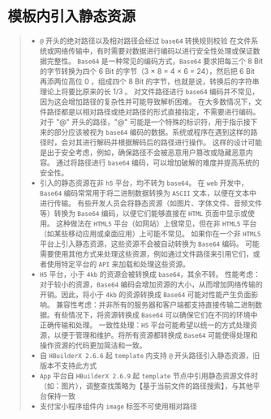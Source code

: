 # 模板内引入静态资源

>- `@` 开头的绝对路径以及相对路径会经过 `base64` 转换规则校验
在文件系统或网络传输中，有时需要对数据进行编码以进行安全性处理或保证数据完整性。
`Base64` 是一种常见的编码方式，`Base64` 要求把每三个 8 Bit 的字节转换为四个 6 Bit 的字节（3 × 8 = 4 × 6 = 24），然后把 6 Bit 再添两位高位 0 ，组成四个 8 Bit 的字节，也就是说，转换后的字符串理论上将要比原来的长 1/3 。
对文件路径进行 `base64` 编码并不常见，因为这会增加路径的复杂性并可能导致解析困难。
在大多数情况下，文件路径都是以相对路径或绝对路径的形式直接指定，不需要进行编码。
对于 "@" 开头的路径，"@" 可能是一个特殊的标识符，用于指示接下来的部分应该被视为 `base64` 编码的数据。系统或程序在遇到这样的路径时，会对其进行解码并根据解码后的路径进行操作。
这样的设计可能是出于安全考虑，例如，确保路径不会被恶意用户篡改或隐藏恶意内容。
通过将路径进行 `base64` 编码，可以增加破解的难度并提高系统的安全性。
>- 引入的静态资源在非 `h5` 平台，均不转为 `base64`。
在 `web` 开发中，`Base64` 编码常常用于将二进制数据转换为 `ASCII` 文本，以便在文本中进行传输。
有些开发人员会将静态资源（如图片、字体文件、音频文件等）转换为 `Base64` 编码，以便它们能够直接在 `HTML` 页面中显示或使用。
这种做法在 `HTML5` 平台（如网站）上很常见，但在非 `HTML5` 平台（如某些移动应用或桌面应用）上可能不常见。
如果你在一个非 `HTML5` 平台上引入静态资源，这些资源不会被自动转换为 `Base64` 编码。
可能需要使用其他方式来处理这些资源，例如通过文件路径来引用它们，或者使用特定平台的 `API` 来加载和处理这些资源。
>- `H5` 平台，小于 `4kb` 的资源会被转换成 `base64`，其余不转。
性能考虑：对于较小的资源，`Base64` 编码会增加资源的大小，从而增加网络传输的开销。因此，将小于 `4kb` 的资源转换成 `Base64` 可能对性能产生负面影响。
兼容性考虑：并非所有的服务器和客户端都支持直接传输二进制数据。有些情况下，将资源转换成 `Base64` 可以确保它们在不同的环境中正确传输和处理。
一致性处理：`H5` 平台可能希望以统一的方式处理资源，以便于管理和维护。将所有资源都转换成 `Base64` 可能使得处理和操作资源的代码更加简洁和一致。
>- 自 `HBuilderX 2.6.6` 起 `template` 内支持 `@` 开头路径引入静态资源，旧版本不支持此方式
>- `App` 平台自 `HBuilderX 2.6.9` 起 `template` 节点中引用静态资源文件时（如：图片），调整查找策略为【基于当前文件的路径搜索】，与其他平台保持一致
>- 支付宝小程序组件内 `image` 标签不可使用相对路径
